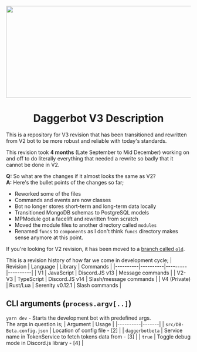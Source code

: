 <p align="center">
  <img width="630" height="250" src="https://github.com/toast-ts/Daggerbot-TS/assets/96593068/87a3c8b2-2209-42f0-851c-6cdebf9ef740">
  <h1 align="center">Daggerbot V3 Description</h1>
</p>

This is a repository for V3 revision that has been transitioned and rewritten from V2 bot to be more robust and reliable with today's standards.

This revision took **4 months** (Late September to Mid December) working on and off to do literally everything that needed a rewrite so badly that it cannot be done in V2.

**Q:** So what are the changes if it almost looks the same as V2?  
**A:** Here's the bullet points of the changes so far;
- Reworked some of the files
- Commands and events are now classes
- Bot no longer stores short-term and long-term data locally
- Transitioned MongoDB schemas to PostgreSQL models
- MPModule got a facelift and rewritten from scratch
- Moved the module files to another directory called `modules`
- Renamed `funcs` to `components` as I don't think `funcs` directory makes sense anymore at this point.

If you're looking for V2 revision, it has been moved to a [branch called `old`](https://github.com/toast-ts/Daggerbot-TS/tree/old).

This is a revision history of how far we come in development cycle;
| Revision | Language | Library | Commands |
|----------|----------|---------|----------|
| V1      | JavaScript | Discord.JS v13 | Message commands |
| V2-V3   | TypeScript | Discord.JS v14 | Slash/message commands |
| V4 (Private) | Rust/Lua | Serenity v0.12.1 | Slash commands |

## CLI arguments (`process.argv[..]`)
`yarn dev` - Starts the development bot with predefined args.  
The args in question is;
| Argument | Usage |
|----------|-------|
| `src/DB-Beta.config.json` | Location of config file - [2] |
| `daggerbotbeta` | Service name in TokenService to fetch tokens data from - [3] |
| `true` | Toggle debug mode in Discord.js library - [4] |

